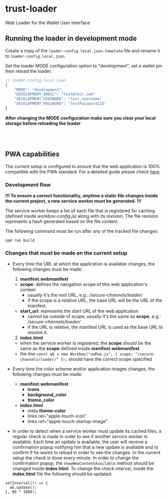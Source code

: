 # trust-loader
Web Loader for the  Wallet User Interface

## Running the loader in development mode
Create a copy of the `loader-config.local.json-template` file and rename it to `loader-config.local.json`.

Set the loader MODE configuration option to "development", set a wallet pin then reload the loader.

```javascript
// loader-config.local.json
{
    "MODE": "development",
    "DEVELOPMENT_EMAIL": "test@test.com"
    "DEVELOPMENT_USERNAME": "test.username"
    "DEVELOPMENT_PASSWORD": "testPassword123"
}
```

**After changing the MODE configuration make sure you clear your local storage before reloading the loader**

<br />
<br />

## PWA capabilities
The current setup is configured to ensure that the web application is 100% compatible with the PWA standard.
For a detailed guide please check [here](https://github.com/Axiologic/wpa-demo1/blob/gh-pages-guide/index.md).

### Development flow
**!!! To ensure a correct functionality, anytime a static file changes inside the current project, a new service worker must be generated. !!!** 

The service worker keeps a list of each file that is registered for caching (defined inside *workbox-config.js*) along with its revision. The file revision represents a hash generated based on the file content. 

The following command must be run after any of the tracked file changes:

```
npm run build
```

### Changes that must be made on the current setup

- Every time the URL at which the application is available changes, the following changes must be made:
  1. **manifest.webmanifest**
    - **scope**: defines the navigation scope of this web application's context
      - usually it's the root URL, e.g.: */secure-channels/loader/*
      - if the scope is a relative URL, the base URL will be the URL of the manifest.
    - **start_url**: represents the start URL of the web application
      - cannot be outside of scope, usually it's the same as **scope**, e.g.: */secure-channels/loader/*
      - if the URL is relative, the manifest URL is used as the base URL to resolve it.
  2. **index.html**
    - when the service worker is registered, the **scope** should be the same as the **scope** defined inside **manifest.webmanifest**
    - the line `const wb = new Workbox("swPwa.js", { scope: "/secure-channels/loader/" });` should have the correct scope specified

- Every time the color scheme and/or application images changes, the following changes must be made:
  - **manifest.webmanifest**
    - **icons**
    - **background_color**
    - **theme_color**
  - **index.html**
    - meta **theme-color**
    - links rel="apple-touch-icon"
    - links ref="apple-touch-startup-image"

- In order to detect when a service worker must update its cached files, a regular check is made in order to see if another service worker is available. Each time an update is available, the user will receive a confirmation popup notifying him that a new update is available and to confirm if he wants to reload in order to see the changes. In the current setup the check is done every minute. In order to change the confirmation popup, the `showNewContentAvailable` method should be changed inside **index.html**. To change the check interval, inside the **index.html** file the following should be updated:

```
setInterval(() => {
  wb.update();
}, 60 * 1000);
```